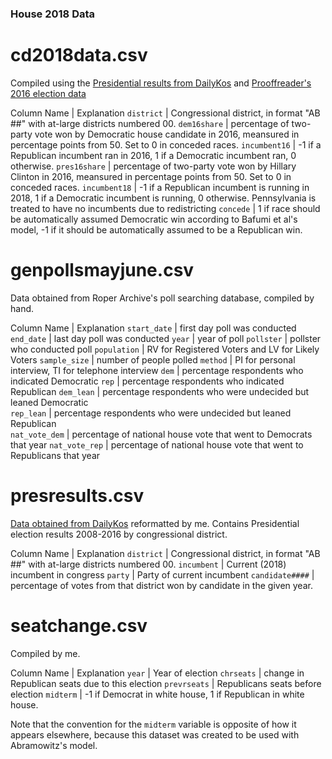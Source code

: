 ### House 2018 Data

# cd2018data.csv
Compiled using the [Presidential results from DailyKos](https://docs.google.com/spreadsheets/d/1VfkHtzBTP5gf4jAu8tcVQgsBJ1IDvXEHjuMqYlOgYbA) and [Prooffreader's 2016 election data](https://github.com/Prooffreader/election_2016_data)

Column Name | Explanation
`district` | Congressional district, in format "AB ##" with at-large districts numbered 00. 
`dem16share` | percentage of two-party vote won by Democratic house candidate in 2016, meansured in percentage points from 50. Set to 0 in conceded races.
`incumbent16` | -1 if a Republican incumbent ran in 2016, 1 if a Democratic incumbent ran, 0 otherwise.
`pres16share` | percentage of two-party vote won by Hillary Clinton in 2016, meansured in percentage points from 50. Set to 0 in conceded races.
`incumbent18` | -1 if a Republican incumbent is running in 2018, 1 if a Democratic incumbent is running, 0 otherwise. Pennsylvania is treated to have no incumbents due to redistricting
`concede` | 1 if race should be automatically assumed Democratic win according to Bafumi et al's model, -1 if it should be automatically assumed to be a Republican win. 

# genpollsmayjune.csv
Data obtained from Roper Archive's poll searching database, compiled by hand.

Column Name | Explanation
`start_date` | first day poll was conducted
`end_date` | last day poll was conducted
`year` | year of poll
`pollster` | pollster who conducted poll
`population` | RV for Registered Voters and LV for Likely Voters
`sample_size` | number of people polled
`method` | PI for personal interview, TI for telephone interview
`dem` | percentage respondents who indicated Democratic	
`rep` | percentage respondents who indicated Republican	
`dem_lean` | percentage respondents who were undecided but leaned Democratic	
`rep_lean` | percentage respondents who were undecided but leaned Republican	
`nat_vote_dem` | percentage of national house vote that went to Democrats that year
`nat_vote_rep` | percentage of national house vote that went to Republicans that year


# presresults.csv
[Data obtained from DailyKos](https://docs.google.com/spreadsheets/d/1VfkHtzBTP5gf4jAu8tcVQgsBJ1IDvXEHjuMqYlOgYbA) reformatted by me. Contains Presidential election results 2008-2016 by congressional district.

Column Name | Explanation
`district` | Congressional district, in format "AB ##" with at-large districts numbered 00. 
`incumbent` | Current (2018) incumbent in congress
`party` | Party of current incumbent
`candidate####` | percentage of votes from that district won by candidate in the given year. 

# seatchange.csv
Compiled by me.

Column Name | Explanation
`year` | Year of election
`chrseats` | change in Republican seats due to this election
`prevrseats` | Republicans seats before election
`midterm` | -1  if Democrat in white house, 1 if Republican in white house. 

Note that the convention for the `midterm` variable is opposite of how it appears elsewhere, because this dataset was created to be used with Abramowitz's model.




